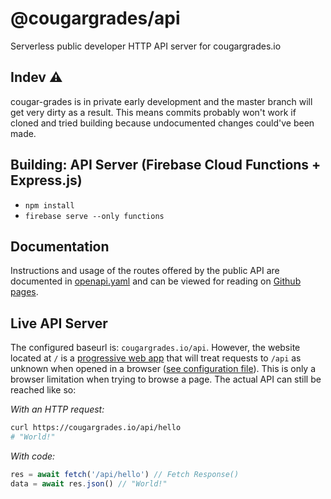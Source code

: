 # @cougargrades/api
Serverless public developer HTTP API server for cougargrades.io

## Indev ⚠
cougar-grades is in private early development and the master branch will get very dirty as a result. This means commits probably won't work if cloned and tried building because undocumented changes could've been made.

## Building: API Server (Firebase Cloud Functions + Express.js)
- `npm install`
- `firebase serve --only functions`

## Documentation
Instructions and usage of the routes offered by the public API are documented in [openapi.yaml](openapi.yaml) and can be viewed for reading on [Github pages](https://cougargrades.github.io/api/).


## Live API Server
The configured baseurl is: `cougargrades.io/api`. However, the website located at `/` is a [progressive web app](https://developers.google.com/web/progressive-web-apps/) that will treat requests to `/api` as unknown when opened in a browser ([see configuration file](https://github.com/cougargrades/web/blob/master/firebase.json)). This is only a browser limitation when trying to browse a page. The actual API can still be reached like so:

_With an HTTP request:_
```bash
curl https://cougargrades.io/api/hello
# "World!"
```

_With code:_
```javascript
res = await fetch('/api/hello') // Fetch Response()
data = await res.json() // "World!"
```